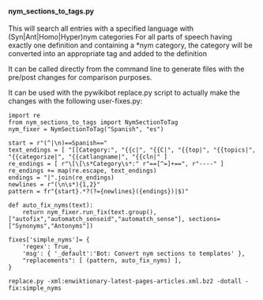 #### nym_sections_to_tags.py
This will search all entries with a specified language with (Syn|Ant|Homo|Hyper)nym categories
For all parts of speech having exactly one definition and containing a *nym category,
the category will be converted into an appropriate tag and added to the definition

It can be called directly from the command line to generate files with the pre/post changes for comparison purposes.

It can be used with the pywikibot replace.py script to actually make the changes with the following user-fixes.py:

```
import re
from nym_sections_to_tags import NymSectionToTag
nym_fixer = NymSectionToTag("Spanish", "es")

start = r"(^|\n)==Spanish=="
text_endings = [ "[[Category:", "{{c|", "{{C|", "{{top|", "{{topics|", "{{categorize|", "{{catlangname|", "{{cln|" ]
re_endings = [ r"\[\[\s*Category\s*:" r"==[^=]+==", r"----" ]
re_endings += map(re.escape, text_endings)
endings = "|".join(re_endings)
newlines = r"(\n\s*){1,2}"
pattern = fr"{start}.*?(?={newlines}({endings})|$)"

def auto_fix_nyms(text):
    return nym_fixer.run_fix(text.group(), ["autofix","automatch_senseid","automatch_sense"], sections=["Synonyms","Antonyms"])

fixes['simple_nyms']= {
    'regex': True,
    'msg': { '_default':'Bot: Convert nym sections to templates' },
    "replacements": [ (pattern, auto_fix_nyms) ],
}
```

```replace.py -xml:enwiktionary-latest-pages-articles.xml.bz2 -dotall -fix:simple_nyms```
